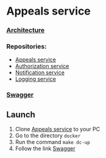 # Appeals service

### [Architecture](https://github.com/Appeals-service/Appeals_service/blob/main/architecture/schema.png)

### Repositories:<br>
- [Appeals service](https://github.com/Appeals-service/Appeals_service)
- [Authorization service](https://github.com/Appeals-service/Authorization_service)
- [Notification service](https://github.com/Appeals-service/Notification_service)
- [Logging service](https://github.com/Appeals-service/Logging_service)

### [Swagger](http://127.0.0.1:8000/docs)

## Launch<br>
1. Clone [Appeals service](https://github.com/Appeals-service/Appeals_service) to your PC
2. Go to the directory `docker`
3. Run the command `make dc-up`
4. Follow the link [Swagger](http://127.0.0.1:8000/docs)
